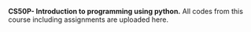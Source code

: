 **CS50P- Introduction to programming using python.**
All codes from this course including assignments are uploaded here.
